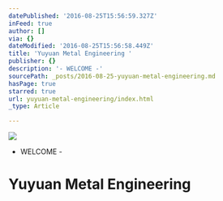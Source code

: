 ```yaml
---
datePublished: '2016-08-25T15:56:59.327Z'
inFeed: true
author: []
via: {}
dateModified: '2016-08-25T15:56:58.449Z'
title: 'Yuyuan Metal Engineering '
publisher: {}
description: '- WELCOME -'
sourcePath: _posts/2016-08-25-yuyuan-metal-engineering.md
hasPage: true
starred: true
url: yuyuan-metal-engineering/index.html
_type: Article

---
```

![](https://the-grid-user-content.s3-us-west-2.amazonaws.com/8cf3135b-cf25-4317-97cc-3c5058ebff3e.jpg)

- WELCOME -

# Yuyuan Metal Engineering